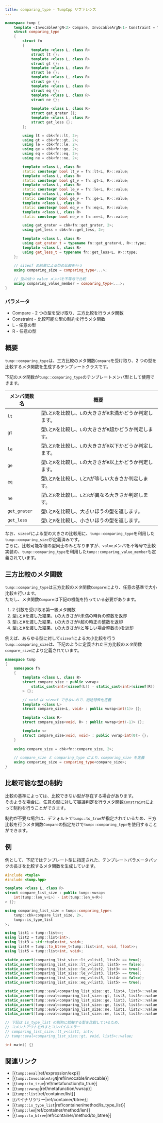 ```yaml
---
title: comparing_type - TumpCpp リファレンス
---
```


```cpp
namespace tump {
    template <InvocableArgN<2> Compare, InvocableArgN<1> Constraint = to_true>
    struct comparing_type
    {
        struct fn
        {
            template <class L, class R>
            struct lt {};
            template <class L, class R>
            struct gt {};
            template <class L, class R>
            struct le {};
            template <class L, class R>
            struct ge {};
            template <class L, class R>
            struct eq {};
            template <class L, class R>
            struct ne {};
            
            template <class L, class R>
            struct get_grater {};
            template <class L, class R>
            struct get_less {};
        };

        using lt = cbk<fn::lt, 2>;
        using gt = cbk<fn::gt, 2>;
        using le = cbk<fn::le, 2>;
        using ge = cbk<fn::ge, 2>;
        using eq = cbk<fn::eq, 2>;
        using ne = cbk<fn::ne, 2>;

        template <class L, class R>
        static constexpr bool lt_v = fn::lt<L, R>::value;
        template <class L, class R>
        static constexpr bool gt_v = fn::gt<L, R>::value;
        template <class L, class R>
        static constexpr bool le_v = fn::le<L, R>::value;
        template <class L, class R>
        static constexpr bool ge_v = fn::ge<L, R>::value;
        template <class L, class R>
        static constexpr bool eq_v = fn::eq<L, R>::value;
        template <class L, class R>
        static constexpr bool ne_v = fn::ne<L, R>::value;

        using get_grater = cbk<fn::get_grater, 2>;
        using get_less = cbk<fn::get_less, 2>;

        template <class L, class R>
        using get_grater_t = typename fn::get_grater<L, R>::type;
        template <class L, class R>
        using get_less_t = typename fn::get_less<L, R>::type;
    };
    
    // sizeof の結果による型の比較を行う
    using comparing_size = comparing_type<...>;

    // 型の持つ value メンバを不等号で比較
    using comparing_value_member = comparing_type<...>;
}
```

### パラメータ

- Compare - 2 つの型を受け取り、三方比較を行うメタ関数
- Constraint - 比較可能な型の制約を行うメタ関数
- L - 任意の型
- R - 任意の型

## 概要

`tump::comparing_type`は、三方比較のメタ関数`Compare`を受け取り、2 つの型を比較するメタ関数を生成するテンプレートクラスです。

下記のメタ関数が`tump::comparing_type`のテンプレートメンバ型として使用できます。

| メンバ関数名 | 概要 |
| --- | --- |
| `lt` | 型`L`と`R`を比較し、`L`の大きさが`R`未満かどうか判定します。 |
| `gt` | 型`L`と`R`を比較し、`L`の大きさが`R`超かどうか判定します。 |
| `le` | 型`L`と`R`を比較し、`L`の大きさが`R`以下かどうか判定します。 |
| `ge` | 型`L`と`R`を比較し、`L`の大きさが`R`以上かどうか判定します。 |
| `eq` | 型`L`と`R`を比較し、`L`と`R`が等しい大きさか判定します。 |
| `ne` | 型`L`と`R`を比較し、`L`と`R`が異なる大きさか判定します。 |
| `get_grater` | 型`L`と`R`を比較し、大きいほうの型を返します。 |
| `get_less` | 型`L`と`R`を比較し、小さいほうの型を返します。 |

なお、`sizeof`による型の大きさの比較用に、`tump::comparing_type`を利用した`tump::comparing_size`が定義済みです。  
さらに、比較可能な値の型同士のみとなりますが、`value`メンバを不等号で比較実装の、`tump::comparing_type`を利用した`tump::comparing_value_member`も定義されています。

## 三方比較のメタ関数

`tump::comparing_type`は三方比較のメタ関数`Compare`により、任意の基準で大小比較を行います。  
ただし、メタ関数`Compare`は下記の機能を持っている必要があります。

1. 2 引数を受け取る第一級メタ関数
1. 型`L`と`R`を渡した結果、`L`の大きさが`R`未満の時負の整数を返却
1. 型`L`と`R`を渡した結果、`L`の大きさが`R`超の時正の整数を返却
1. 型`L`と`R`を渡した結果、`L`の大きさが`R`と等しい場合整数の`0`を返却

例えば、あらゆる型に対して`sizeof`による大小比較を行う`tump::comparing_size`は、下記のように定義された三方比較のメタ関数`compare_size`により定義されています。

```cpp
namespace tump
{
    namespace fn
    {
        template <class L, class R>
        struct compare_size : public vwrap<
            static_cast<int>(sizeof(L)) - static_cast<int>(sizeof(R))
        > {};

        // void は sizeof できないので、別途特殊化定義
        template <class L>
        struct compare_size<L, void> : public vwrap<int(1)> {};

        template <class R>
        struct compare_size<void, R> : public vwrap<int(-1)> {};

        template <>
        struct compare_size<void, void> : public vwrap<int(0)> {};
    }
    
    using compare_size = cbk<fn::compare_size, 2>;

    // compare_size と comparing_type により、comparing_size を定義
    using comparing_size = comparing_type<compare_size>;
}
```

## 比較可能な型の制約

比較の基準によっては、比較できない型が存在する場合があります。  
そのような場合に、任意の型に対して審議判定を行うメタ関数`Constraint`によって制約を行うことができます。

制約が不要な場合は、デフォルトで`tump::to_true`が指定されているため、三方比較を行うメタ関数`Compare`の指定だけで`tump::comparing_type`を使用することができます。

## 例

例として、下記ではテンプレート型に指定された、テンプレートパラメータパックの長さを比較するメタ関数を生成しています。

```cpp
#include <tuple>
#include <tump.hpp>

template <class L, class R>
struct compare_list_size : public tump::vwrap<
    int(tump::len_v<L>) - int(tump::len_v<R>)
> {};

using comparing_list_size = tump::comparing_type<
    tump::cbk<compare_list_size, 2>,
    tump::is_type_list
>;

using list1 = tump::list<>;
using list2 = tump::list<int>;
using list3 = std::tuple<int, void>;
using list4 = tump::to_btree_t<tump::list<int, void, float>>;
using list5 = tump::list<int, void>;

static_assert(comparing_list_size::lt_v<list1, list2> == true);
static_assert(comparing_list_size::lt_v<list3, list5> == false);
static_assert(comparing_list_size::le_v<list2, list3> == true);
static_assert(comparing_list_size::le_v<list3, list5> == true);
static_assert(comparing_list_size::eq_v<list3, list4> == false);
static_assert(comparing_list_size::eq_v<list3, list5> == true);

static_assert(tump::eval<comparing_list_size::gt, list4, list3>::value == true);
static_assert(tump::eval<comparing_list_size::gt, list3, list5>::value == false);
static_assert(tump::eval<comparing_list_size::ge, list3, list2>::value == true);
static_assert(tump::eval<comparing_list_size::ge, list3, list5>::value == true);
static_assert(tump::eval<comparing_list_size::ne, list1, list2>::value == true);
static_assert(tump::eval<comparing_list_size::ne, list3, list5>::value == false);

// 下記は is_type_list の制約に抵触する型を比較しているため、
// コメントアウトを外すとコンパイルエラー
// comparing_list_size::lt_v<list1, int>;
// tump::eval<comparing_list_size::gt, void, list5>::value;

int main() {}
```

## 関連リンク

- [{`tump::eval`|ref/expression/exp}]
- [{`tump::InvocableArgN`|ref/invocable/invocable}]
- [{`tump::to_true`|ref/metafunction/to_true}]
- [{`tump::vwrap`|ref/metafunction/vwrap}]
- [{`tump::list`|ref/container/list}]
- [{バイナリツリー|ref/container/btree}]
- [{`tump::is_type_list`|ref/container/method/is_type_list}]
- [{`tump::len`|ref/container/method/len}]
- [{`tump::to_btree`|ref/container/method/to_btree}]
